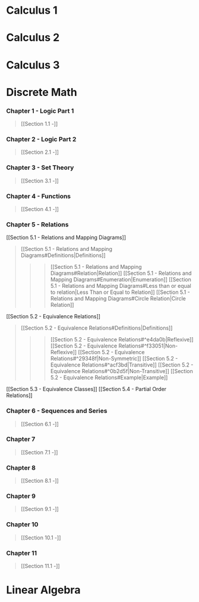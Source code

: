 
# Calculus 1
# Calculus 2
# Calculus 3

# Discrete Math

### Chapter 1 - Logic Part 1
>[[Section 1.1 -]]
### Chapter 2 - Logic Part 2
>[[Section 2.1 -]]
### Chapter 3 - Set Theory
>[[Section 3.1 -]]
### Chapter 4 - Functions
>[[Section 4.1 -]]
### Chapter 5 - Relations
[[Section 5.1 - Relations and Mapping Diagrams]]
>[[Section 5.1 - Relations and Mapping Diagrams#Definitions|Definitions]]
>>>[[Section 5.1 - Relations and Mapping Diagrams#Relation|Relation]]
>>>[[Section 5.1 - Relations and Mapping Diagrams#Enumeration|Enumeration]]
>[[Section 5.1 - Relations and Mapping Diagrams#Less than or equal to relation|Less Than or Equal to Relation]]
>[[Section 5.1 - Relations and Mapping Diagrams#Circle Relation|Circle Relation]]

[[Section 5.2 - Equivalence Relations]]
>[[Section 5.2 - Equivalence Relations#Definitions|Definitions]]
>>>[[Section 5.2 - Equivalence Relations#^e4da0b|Reflexive]]
>>>[[Section 5.2 - Equivalence Relations#^f33051|Non-Reflexive]]
>>>[[Section 5.2 - Equivalence Relations#^29348f|Non-Symmetric]]
>>>[[Section 5.2 - Equivalence Relations#^acf3bd|Transitive]]
>>>[[Section 5.2 - Equivalence Relations#^0b2d5f|Non-Transitive]]
>[[Section 5.2 - Equivalence Relations#Example|Example]]

[[Section 5.3 - Equivalence Classes]]
[[Section 5.4 - Partial Order Relations]]
### Chapter 6 - Sequences and Series
>[[Section 6.1 -]]

### Chapter 7
>[[Section 7.1 -]]

### Chapter 8
>[[Section 8.1 -]]

### Chapter 9
>[[Section 9.1 -]]

### Chapter 10
>[[Section 10.1 -]]

### Chapter 11
>[[Section 11.1 -]]
# Linear Algebra
